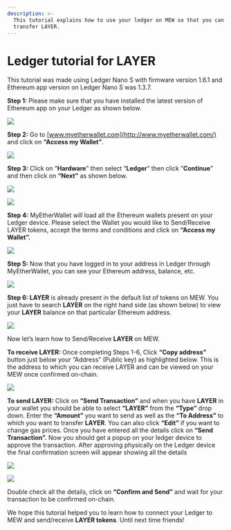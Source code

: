 ```yaml
---
description: >-
  This tutorial explains how to use your ledger on MEW so that you can vie and
  transfer LAYER.
---
```


# Ledger tutorial for LAYER

This tutorial was made using Ledger Nano S with firmware version 1.6.1 and Ethereum app version on Ledger Nano S was 1.3.7.

**Step 1:** Please make sure that you have installed the latest version of Ethereum app on your Ledger as shown below.

![](../../.gitbook/assets/1%20%281%29.png)

**Step 2:** Go to [www.myetherwallet.com](http://www.myetherwallet.com/) and click on **“Access my Wallet”**.

![](../../.gitbook/assets/2%20%281%29.png)

**Step 3:** Click on “**Hardware**” then select “**Ledger**” then click “**Continue**” and then click on **“Next”** as shown below.

![](../../.gitbook/assets/3%20%282%29.png)

![](../../.gitbook/assets/4%20%284%29.png)

**Step 4:** MyEtherWallet will load all the Ethereum wallets present on your Ledger device. Please select the Wallet you would like to Send/Receive LAYER tokens, accept the terms and conditions and click on **“Access my Wallet”.**

![](../../.gitbook/assets/5.png)

**Step 5:** Now that you have logged in to your address in Ledger through MyEtherWallet, you can see your Ethereum address, balance, etc.

![](../../.gitbook/assets/6%20%282%29.png)

**Step 6: LAYER** is already present in the default list of tokens on MEW. You just have to search **LAYER** on the right hand side \(as shown below\) to view your **LAYER** balance on that particular Ethereum address.

![](../../.gitbook/assets/7%20%281%29.png)

Now let’s learn how to Send/Receive **LAYER** on MEW.

**To receive LAYER:** Once completing Steps 1-6, Click **“Copy address”** button just below your “Address” \(Public key\) as highlighted below. This is the address to which you can receive LAYER and can be viewed on your MEW once confirmed on-chain.

![](../../.gitbook/assets/8%20%282%29.png)

**To send LAYER:** Click on **“Send Transaction”** and when you have **LAYER** in your wallet you should be able to select **“LAYER”** from the **“Type”** drop down. Enter the **“Amount”** you want to send as well as the **“To Address”** to which you want to transfer **LAYER**. You can also click **“Edit”** if you want to change gas prices. Once you have entered all the details click on **“Send Transaction”.** Now you should get a popup on your ledger device to approve the transaction. After approving physically on the Ledger device the final confirmation screen will appear showing all the details

![](../../.gitbook/assets/9.png)

![](../../.gitbook/assets/10%20%282%29.png)

Double check all the details, click on **“Confirm and Send”** and wait for your transaction to be confirmed on-chain.

We hope this tutorial helped you to learn how to connect your Ledger to MEW and send/receive **LAYER tokens**. Until next time friends!

